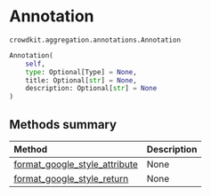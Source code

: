 # Annotation
`crowdkit.aggregation.annotations.Annotation`

```python
Annotation(
    self,
    type: Optional[Type] = None,
    title: Optional[str] = None,
    description: Optional[str] = None
)
```

## Methods summary

| Method | Description |
| :------| :-----------|
[format_google_style_attribute](crowdkit.aggregation.annotations.Annotation.format_google_style_attribute.md)| None
[format_google_style_return](crowdkit.aggregation.annotations.Annotation.format_google_style_return.md)| None
